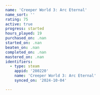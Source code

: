 ```yaml
---
name: 'Creeper World 3: Arc Eternal'
name_sort: ''
rating: 75
active: true
progress: started
hours_played: 19
purchased_on: .nan
started_on: .nan
beaten_on: .nan
completed_on: .nan
mastered_on: .nan
identifiers:
  - type: steam
    appid: '280220'
    name: 'Creeper World 3: Arc Eternal'
    synced_on: '2024-10-04'

---
```

